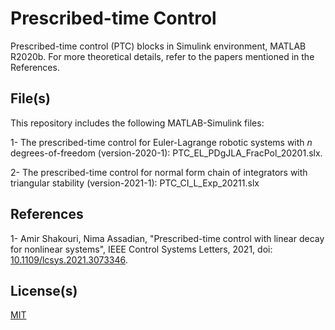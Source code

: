 # Prescribed-time Control

Prescribed-time control (PTC) blocks in Simulink environment, MATLAB R2020b. For more theoretical details, refer to the papers mentioned in the References.

## File(s)

This repository includes the following MATLAB-Simulink files: 

1- The prescribed-time control for Euler-Lagrange robotic systems with $n$ degrees-of-freedom (version-2020-1): PTC_EL_PDgJLA_FracPol_20201.slx.

2- The prescribed-time control for normal form chain of integrators with triangular stability (version-2021-1): PTC_CI_L_Exp_20211.slx

## References

1- Amir Shakouri, Nima Assadian, "Prescribed-time control with linear decay for nonlinear systems", IEEE Control Systems Letters, 2021, doi: [10.1109/lcsys.2021.3073346](https://doi.org/10.1109/LCSYS.2021.3073346).

## License(s)

[MIT](https://choosealicense.com/licenses/mit/)
